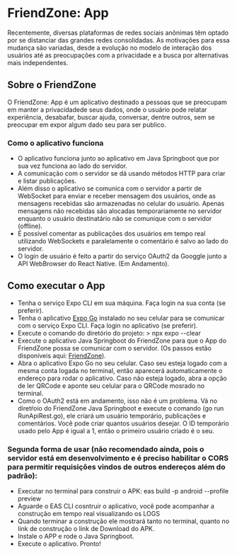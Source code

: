# FriendZone: App

Recentemente, diversas plataformas de redes sociais anônimas têm optado por se distanciar das grandes redes consolidadas. As motivações para essa mudança são variadas, desde a evolução no modelo de interação dos usuários até as preocupações com a privacidade e a busca por alternativas mais independentes.

## Sobre o FriendZone

O FriendZone: App é um aplicativo destinado a pessoas que se preocupam em manter a privacidadede seus dados, onde o usuário pode relatar experiência, desabafar, buscar ajuda, conversar, dentre outros, sem se preocupar em expor algum dado seu para ser publico.

### Como o aplicativo funciona

- O aplicativo funciona junto ao aplicativo em Java Springboot que por sua vez funciona ao lado do servidor.
- A comunicação com o servidor se dá usando métodos HTTP para criar e listar publicações.
- Além disso o aplicativo se comunica com o servidor a partir de WebSocket para enviar e receber mensagem dos usuários, onde as mensagens recebidas são armazenadas no celular do usuário. Apenas mensagens não recebidas são alocadas temporariamente no servidor enquanto o usuário destinatário não se comunique com o servidor (offline).
- É possível comentar as publicações dos usuários em tempo real utilizando WebSockets e paralelamente o comentário é salvo ao lado do servidor.
- O login de usuário é feito a partir do serviço OAuth2 da Googgle junto a API WebBrowser do React Native. (Em Andamento).

## Como executar o App

- Tenha o serviço Expo CLI em sua máquina. Faça login na sua conta (se preferir).
- Tenha o aplicativo [Expo Go](https://play.google.com/store/apps/details?id=host.exp.exponent&hl=pt&gl=US&pli=1) instalado no seu celular para se comunicar com o serviço Expo CLI. Faça login no aplicativo (se preferir).
- Execute o comando do diretório do projeto: > npx expo --clear
- Execute o aplicativo Java Springboot do FriendZone para que o App do FriendZone possa se comunicar com o servidor. (Os passos estão disponíveis aqui: [FriendZone](https://github.com/LeviJunior21/FriendZn)).
- Abra o aplicativo Expo Go no seu celular. Caso seu esteja logado com a mesma conta logada no terminal, então aparecerá automaticamente o endereço para rodar o aplicativo. Caso não esteja logado, abra a opção de ler QRCode e aponte seu celular para o QRCode mosrado no terminal.
- Como o OAuth2 está em andamento, isso não é um problema. Vá no diretŕoio do FriendZone Java Springboot e execute o comando (go run RunApiRest.go), ele criará um usuário temporário, publicações e comentários. Você pode criar quantos usuários desejar. O ID temporário usado pelo App é igual a 1, então o primeiro usuário criado é o seu.

### Segunda forma de usar (não recomendado ainda, pois o servidor está em desenvolvimento e é preciso habilitar o CORS para permitir requisições vindos de outros endereços além do padrão): 
- Executar no terminal para construir o APK: eas build -p android --profile preview
- Aguarde o EAS CLI cosntruir o aplicativo, você pode acompanhar a construção em tempo real visualizando os LOGS
- Quando terminar a construção ele mostrará tanto no terminal, quanto no link de construção o link de Download do APK.
- Instale o APP e rode o Java Springboot.
- Execute o aplicativo. Pronto!
